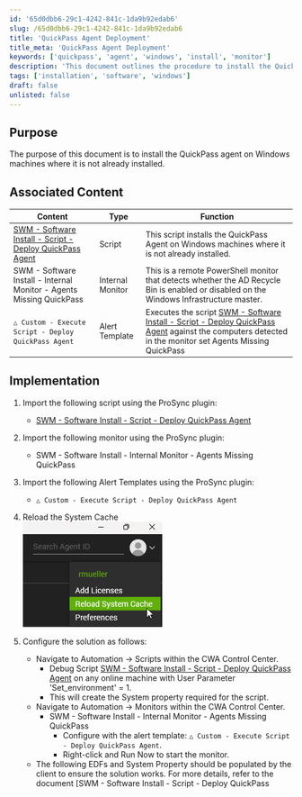 ```yaml
---
id: '65d0dbb6-29c1-4242-841c-1da9b92edab6'
slug: /65d0dbb6-29c1-4242-841c-1da9b92edab6
title: 'QuickPass Agent Deployment'
title_meta: 'QuickPass Agent Deployment'
keywords: ['quickpass', 'agent', 'windows', 'install', 'monitor']
description: 'This document outlines the procedure to install the QuickPass agent on Windows machines where it is not already installed. It includes associated content, implementation steps, and configuration details necessary for successful deployment.'
tags: ['installation', 'software', 'windows']
draft: false
unlisted: false
---
```


## Purpose

The purpose of this document is to install the QuickPass agent on Windows machines where it is not already installed.

## Associated Content

| Content                                                                                                | Type             | Function                                                                                                                                                                                              |
| ------------------------------------------------------------------------------------------------------ | ---------------- | ----------------------------------------------------------------------------------------------------------------------------------------------------------------------------------------------------- |
| [SWM - Software Install - Script - Deploy QuickPass Agent](/docs/ab838395-dc94-4ceb-986e-99d00b005198) | Script           | This script installs the QuickPass Agent on Windows machines where it is not already installed.                                                                                                       |
| SWM - Software Install - Internal Monitor - Agents Missing QuickPass                                   | Internal Monitor | This is a remote PowerShell monitor that detects whether the AD Recycle Bin is enabled or disabled on the Windows Infrastructure master.                                                              |
| `△ Custom - Execute Script - Deploy QuickPass Agent`                                                   | Alert Template   | Executes the script [SWM - Software Install - Script - Deploy QuickPass Agent](/docs/ab838395-dc94-4ceb-986e-99d00b005198) against the computers detected in the monitor set Agents Missing QuickPass |

## Implementation

1. Import the following script using the ProSync plugin:
   - [SWM - Software Install - Script - Deploy QuickPass Agent](/docs/ab838395-dc94-4ceb-986e-99d00b005198)

2. Import the following monitor using the ProSync plugin:
   - SWM - Software Install - Internal Monitor - Agents Missing QuickPass

3. Import the following Alert Templates using the ProSync plugin:
   - `△ Custom - Execute Script - Deploy QuickPass Agent`

4. Reload the System Cache  
   ![System Cache](../../static/img/docs/65d0dbb6-29c1-4242-841c-1da9b92edab6/image_1.png)

5. Configure the solution as follows:
   - Navigate to Automation → Scripts within the CWA Control Center.
     - Debug Script [SWM - Software Install - Script - Deploy QuickPass Agent](/docs/ab838395-dc94-4ceb-986e-99d00b005198) on any online machine with User Parameter 'Set_environment' = 1.
     - This will create the System property required for the script.
   - Navigate to Automation → Monitors within the CWA Control Center.
     - SWM - Software Install - Internal Monitor - Agents Missing QuickPass
       - Configure with the alert template: `△ Custom - Execute Script - Deploy QuickPass Agent`.
       - Right-click and Run Now to start the monitor.
   - The following EDFs and System Property should be populated by the client to ensure the solution works. For more details, refer to the document [SWM - Software Install - Script - Deploy QuickPass

